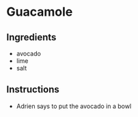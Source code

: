 # Guacamole 

## Ingredients
* avocado
* lime
* salt


## Instructions
- Adrien says to put the avocado in a bowl

